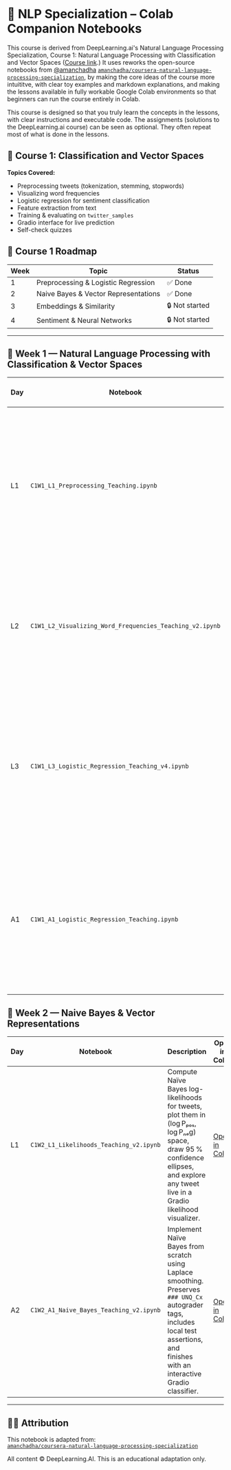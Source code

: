 # 🧠 NLP Specialization – Colab Companion Notebooks

This course is derived from DeepLearning.ai's Natural Language Processing Specialization, Course 1: Natural Language Processing with Classification and Vector Spaces ([Course link](https://www.coursera.org/learn/classification-vector-spaces-in-nlp/home/info).)
It uses reworks the open-source notebooks from [@amanchadha](https://github.com/amanchadha/coursera-natural-language-processing-specialization) [`amanchadha/coursera-natural-language-processing-specialization`](https://github.com/amanchadha/coursera-natural-language-processing-specialization), by making the core ideas of the course more intuititve, with clear toy examples and markdown explanations, and making the lessons available in fully workable Google Colab environments so that beginners can run the course entirely in Colab. 

This course is designed so that you truly learn the concepts in the lessons, with clear instructions and executable code. The assignments (solutions to the DeepLearning.ai course) can be seen as optional. They often repeat most of what is done in the lessons.

## 📘 Course 1: Classification and Vector Spaces
**Topics Covered:**
- Preprocessing tweets (tokenization, stemming, stopwords)
- Visualizing word frequencies
- Logistic regression for sentiment classification
- Feature extraction from text
- Training & evaluating on `twitter_samples`
- Gradio interface for live prediction
- Self-check quizzes

## 📅 Course 1 Roadmap

| Week | Topic                                   | Status     |
|------|-----------------------------------------|------------|
| 1    | Preprocessing & Logistic Regression     | ✅ Done     |
| 2    | Naive Bayes & Vector Representations    | ✅ Done       |
| 3    | Embeddings & Similarity                 | 🔒 Not started |
| 4    | Sentiment & Neural Networks             | 🔒 Not started |

---
## 📅 Week 1 — Natural Language Processing with Classification & Vector Spaces

| Day | Notebook | What you’ll build & learn | Open in Colab |
|-----|----------|----------------------------|----------------|
| L1  | `C1W1_L1_Preprocessing_Teaching.ipynb` | Clean & tokenise raw tweets, remove stop-words, apply stemming, then test everything on a toy sentence and an NLTK Twitter corpus. Ends with an interactive Gradio preprocessing playground. | [Open in Colab](https://colab.research.google.com/github/Joe-rini/nlp-specialization-colab/blob/main/week1/C1W1_L1_Preprocessing_Teaching.ipynb) |
| L2  | `C1W1_L2_Visualizing_Word_Frequencies_Teaching_v2.ipynb` | Turn tokens into frequency dictionaries, draw bar-plots & sentiment-split word-clouds, and explore any text live in a Gradio word-frequency app. | [Open in Colab](https://colab.research.google.com/github/Joe-rini/nlp-specialization-colab/blob/main/week1/C1W1_L2_Visualizing_Word_Frequencies_Teaching_v2.ipynb) |
| L3  | `C1W1_L3_Logistic_Regression_Teaching_v4.ipynb` | Convert tweets to simple (pos, neg) feature vectors, train & visualise a Logistic Regression classifier, plot its decision boundary, print accuracy + confusion matrix, and deploy a Gradio sentiment tester. | [Open in Colab](https://colab.research.google.com/github/Joe-rini/nlp-specialization-colab/blob/main/week1/C1W1_L3_Logistic_Regression_Teaching_v4.ipynb) |
| A1  | `C1W1_A1_Logistic_Regression_Teaching.ipynb` | Implement Logistic Regression from scratch with gradient descent. Includes guided TODOs, a cost-convergence plot, accuracy check, and a Gradio app that queries your very own model. | [Open in Colab](https://colab.research.google.com/github/Joe-rini/nlp-specialization-colab/blob/main/week1/C1W1_A1_Logistic_Regression_Teaching.ipynb) |



## 📅 Week 2 — Naive Bayes & Vector Representations 

| Day | Notebook | Description | Open in Colab |
|-----|----------|-------------|----------------|
| L1  | `C1W2_L1_Likelihoods_Teaching_v2.ipynb` | Compute Naïve Bayes log-likelihoods for tweets, plot them in (log Pₚₒₛ, log Pₙₑg) space, draw 95 % confidence ellipses, and explore any tweet live in a Gradio likelihood visualizer. | [Open in Colab](https://colab.research.google.com/github/Joe-rini/nlp-specialization-colab/blob/main/week2/C1W2_L1_Likelihoods_Teaching_v2.ipynb) |
| A2  | `C1W2_A1_Naive_Bayes_Teaching_v2.ipynb` | Implement Naïve Bayes from scratch using Laplace smoothing. Preserves `### UNQ_Cx` autograder tags, includes local test assertions, and finishes with an interactive Gradio classifier. | [Open in Colab](https://colab.research.google.com/github/Joe-rini/nlp-specialization-colab/blob/main/week2/C1W2_A2_Naive_Bayes_From_Scratch_Teaching.ipynb) |

---

## 🧑‍💻 Attribution

This notebook is adapted from:  
[`amanchadha/coursera-natural-language-processing-specialization`](https://github.com/amanchadha/coursera-natural-language-processing-specialization)

All content © DeepLearning.AI. This is an educational adaptation only.

